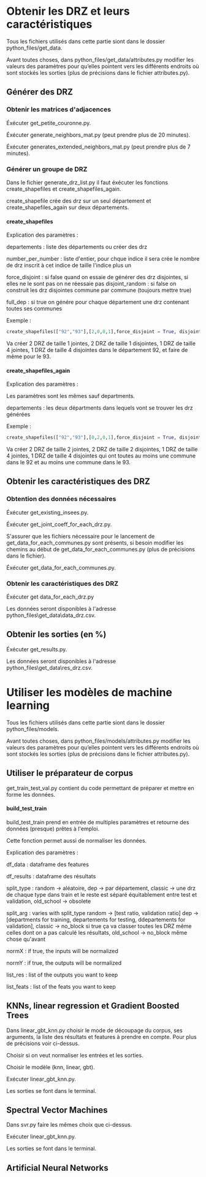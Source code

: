 # Obtenir les DRZ et leurs caractéristiques

Tous les fichiers utilisés dans cette partie siont dans le dossier python_files/get_data.

Avant toutes choses, dans python_files/get_data/attributes.py modifier les valeurs des paramètres pour qu’elles pointent vers les différents endroits où sont stockés les sorties (plus de précisions dans le fichier attributes.py).

## Générer des DRZ

### Obtenir les matrices d'adjacences

Éxécuter get_petite_couronne.py.

Éxécuter generate_neighbors_mat.py (peut prendre plus de 20 minutes).

Éxécuter generates_extended_neighbors_mat.py (peut prendre plus de 7 minutes).

### Générer un groupe de DRZ

Dans le fichier generate_drz_list.py il faut éxécuter les fonctions create_shapefiles et create_shapefiles_again.

create_shapefile crée des drz sur un seul département et create_shapefiles_again sur deux départements.

#### create_shapefiles

Explication des paramètres :

departements : liste des départements ou créer des drz

number_per_number : liste d'entier, pour chque indice il sera crée le nombre de drz inscrit à cet indice de taille l'indice plus un

force_disjoint : si false quand on essaie de générer des drz disjointes, si elles ne le sont pas on ne réessaie pas
disjoint_random : si false on construit les drz disjointes commune par commune (toujours mettre true)

full_dep : si true on génére pour chaque département une drz contenant toutes ses communes 

Exemple :
```python
create_shapefiles(["92","93"],[2,0,0,1],force_disjoint = True, disjoint_random = True, full_dep = False):
```
Va créer 2 DRZ de taille 1 jointes, 2 DRZ de taille 1 disjointes, 1 DRZ de taille 4 jointes, 1 DRZ de taille 4 disjointes dans le département 92, et faire de même pour le 93.

#### create_shapefiles_again

Explication des paramètres :

Les paramètres sont les mêmes sauf departments.

departements : les deux départments dans lequels vont se trouver les drz générées

Exemple :
```python
create_shapefiles(["92","93"],[0,2,0,1],force_disjoint = True, disjoint_random = True, full_dep = False):
```
Va créer 2 DRZ de taille 2 jointes, 2 DRZ de taille 2 disjointes, 1 DRZ de taille 4 jointes, 1 DRZ de taille 4 disjointes qui ont toutes au moins une commune dans le 92 et au moins une commune dans le 93.

## Obtenir les caractéristiques des DRZ 

### Obtention des données nécessaires 
Éxécuter get_existing_insees.py.

Éxécuter get_joint_coeff_for_each_drz.py.

S'assurer que les fichiers nécessaire pour le lancement de get_data_for_each_communes.py sont présents, si besoin modifier les chemins au début de get_data_for_each_communes.py (plus de précisions dans le fichier).

Éxécuter get_data_for_each_communes.py.

### Obtenir les caractéristiques des DRZ 

Éxécuter get data_for_each_drz.py

Les données seront disponibles à l'adresse python_files\\get_data\\data_drz.csv.

## Obtenir les sorties (en %)

Éxécuter get_results.py.

Les données seront disponibles à l'adresse python_files\\get_data\\res_drz.csv.

# Utiliser les modèles de machine learning

Tous les fichiers utilisés dans cette partie siont dans le dossier python_files/models.

Avant toutes choses, dans python_files/models/attributes.py modifier les valeurs des paramètres pour qu’elles pointent vers les différents endroits où sont stockés les sorties (plus de précisions dans le fichier attributes.py).

## Utiliser le préparateur de corpus

get_train_test_val.py contient du code permettant de préparer et mettre en forme les données.

#### build_test_train

build_test_train prend en entrée de multiples paramètres et retourne des données (presque) prêtes à l'emploi.

Cette fonction permet aussi de normaliser les données.

Explication des paramètres :

df_data : dataframe des features

df_results : dataframe des résultats

split_type : random -> aléatoire, dep -> par département, classic -> une drz de chaque type dans train et le reste est séparé équitablement entre test et validation, old_school -> obsolete

split_arg : varies with split_type  random -> [test ratio, validation ratio] dep -> [departments for training, departements for testing, ddepartements for validation], classic -> no_block si true ça va classer toutes les DRZ même celles dont on a pas calculé les résultats, old_school -> no_block même chose qu'avant

normX : if true, the inputs will be normalized

normY : if true, the outputs will be normalized

list_res : list of the outputs you want to keep

list_feats : list of the feats you want to keep

## KNNs, linear regression et Gradient Boosted Trees

Dans linear_gbt_knn.py choisir le mode de découpage du corpus, ses arguments, la liste des résultats et features à prendre en compte. Pour plus de précisions voir ci-dessus.

Choisir si on veut normaliser les entrées et les sorties.

Choisir le modèle (knn, linear, gbt).

Exécuter linear_gbt_knn.py.

Les sorties se font dans le terminal.

## Spectral Vector Machines

Dans svr.py faire les mêmes choix que ci-dessus.

Exécuter linear_gbt_knn.py.

Les sorties se font dans le terminal.

## Artificial Neural Networks